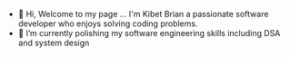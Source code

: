 - 👋 Hi, Welcome to my page ... I'm Kibet Brian a passionate software developer who enjoys solving coding problems.
- 🌱 I’m currently polishing my software engineering skills including DSA and system design

<!---
KibetBrian/KibetBrian is a ✨ special ✨ repository because its `README.md` (this file) appears on your GitHub profile.
You can click the Preview link to take a look at your changes.
--->
